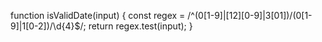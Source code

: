 function isValidDate(input) {
  const regex = /^(0[1-9]|[12][0-9]|3[01])\/(0[1-9]|1[0-2])\/\d{4}$/;
  return regex.test(input);
}
